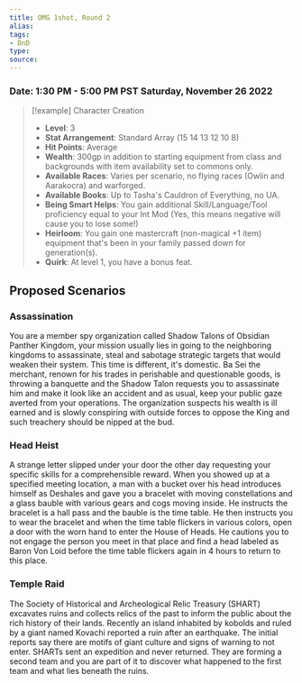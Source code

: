 ```yaml
---
title: OMG 1shot, Round 2
alias:
tags:
- DnD
type:
source: 
---
```


### Date: 1:30 PM - 5:00 PM PST Saturday, November 26 2022

> [!example] Character Creation
> - **Level**: 3
> - **Stat Arrangement**: Standard Array (15 14 13 12 10 8)
> - **Hit Points**: Average
> - **Wealth**: 300gp in addition to starting equipment from class and backgrounds with item availability set to commons only.
> - **Available Races**: Varies per scenario, no flying races (Owlin and Aarakocra) and warforged.
> - **Available Books**: Up to Tasha's Cauldron of Everything, no UA.
> - **Being Smart Helps**: You gain additional Skill/Language/Tool proficiency equal to your Int Mod (Yes, this means negative will cause you to lose some!)
> - **Heirloom**: You gain one mastercraft (non-magical +1 item) equipment that's been in your family passed down for generation(s).
> - **Quirk**: At level 1, you have a bonus feat. 

## Proposed Scenarios
### Assassination
You are a member spy organization called Shadow Talons of Obsidian Panther Kingdom, your mission usually lies in going to the neighboring kingdoms to assassinate, steal and sabotage strategic targets that would weaken their system. This time is different, it's domestic. Ba Sei the merchant, renown for his trades in perishable and questionable goods, is throwing a banquette and the Shadow Talon requests you to assassinate him and make it look like an accident and as usual, keep your public gaze averted from your operations. The organization suspects his wealth is ill earned and is slowly conspiring with outside forces to oppose the King and such treachery should be nipped at the bud.
### Head Heist
A strange letter slipped under your door the other day requesting your specific skills for a comprehensible reward. When you showed up at a specified meeting location, a man with a bucket over his head introduces himself as Deshales and gave you a bracelet with moving constellations and a glass bauble with various gears and cogs moving inside. He instructs the bracelet is a hall pass and the bauble is the time table. He then instructs you to wear the bracelet and when the time table flickers in various colors, open a door with the worn hand to enter the House of Heads. He cautions you to not engage the person you meet in that place and find a head labeled as Baron Von Loid before the time table flickers again in 4 hours to return to this place. 
### Temple Raid
The Society of Historical and Archeological Relic Treasury (SHART) excavates ruins and collects relics of the past to inform the public about the rich history of their lands. Recently an island inhabited by kobolds and ruled by a giant named Kovachi reported a ruin after an earthquake. The initial reports say there are motifs of giant culture and signs of warning to not enter. SHARTs sent an expedition and never returned. They are forming a second team and you are part of it to discover what happened to the first team and what lies beneath the ruins. 